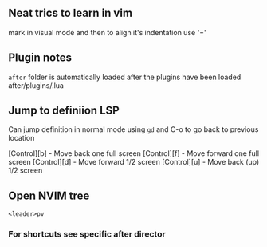 ## Neat trics to learn in vim

mark in visual mode and then to align it's indentation use '=' 

## Plugin notes

`after` folder is automatically loaded after the plugins have been loaded
after/plugins/<filename>.lua

## Jump to definiion LSP
Can jump definition in normal mode using `gd` and C-o to go back to previous location

[Control][b] - Move back one full screen
[Control][f] - Move forward one full screen
[Control][d] - Move forward 1/2 screen
[Control][u] - Move back (up) 1/2 screen

## Open NVIM tree 
`<leader>pv`


### For shortcuts see specific after director






